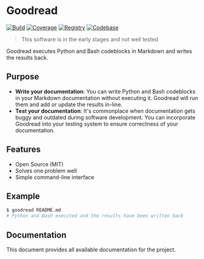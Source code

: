 # Goodread

[![Build](https://img.shields.io/github/workflow/status/roll/goodread-py/general/master)](https://github.com/roll/goodread-py/actions)
[![Coverage](https://img.shields.io/codecov/c/github/roll/goodread-py/master)](https://codecov.io/gh/roll/goodread-py)
[![Registry](https://img.shields.io/pypi/v/goodread.svg)](https://pypi.python.org/pypi/goodread)
[![Codebase](https://img.shields.io/badge/github-master-brightgreen)](https://github.com/roll/goodread-py)

> This software is in the early stages and not well tested

Goodread executes Python and Bash codeblocks in Markdown and writes the results back.

## Purpose

- **Write your documentation**: You can write Python and Bash codeblocks in your Markdown documentation without executing it. Goodread will run them and add or update the results in-line.
- **Test your documentation**: It's commonplace when documentation gets buggy and outdated during software development. You can incorporate Goodread into your testing system to ensure correctness of your documentation.

## Features

- Open Source (MIT)
- Solves one problem well
- Simple command-line interface

## Example

```bash
$ goodread README.md
# Python and Bash executed and the results have been written back
```

## Documentation

This document provides all available documentation for the project.
